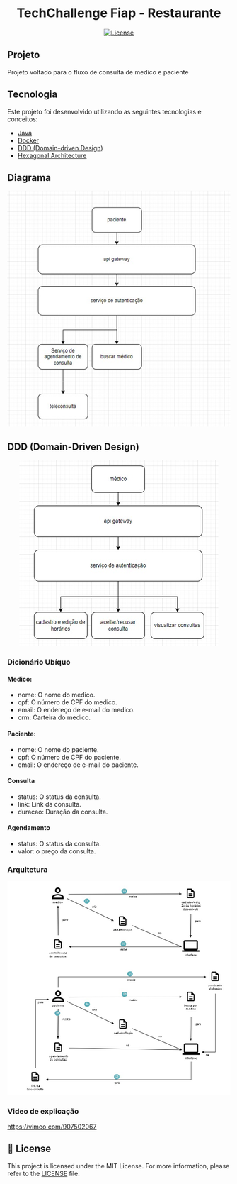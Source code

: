 <h1 align="center">TechChallenge Fiap - Restaurante</h1>

<p align="center">
  <a href="#-license">
    <img alt="License" src="https://img.shields.io/static/v1?label=license&message=MIT&color=ed2945&labelColor=000000">
  </a>
</p>

## Projeto

Projeto voltado para o fluxo de consulta de medico e paciente

## Tecnologia

Este projeto foi desenvolvido utilizando as seguintes tecnologias e conceitos:

- [Java](https://www.java.com/pt-BR/)
- [Docker](https://www.docker.com/)
- [DDD (Domain-driven Design)](https://domainlanguage.com/)
- [Hexagonal Architecture](<https://en.wikipedia.org/wiki/Hexagonal_architecture_(software)>)

## Diagrama
<div align="center">
  <img src="./paciente.jpeg" alt="paciente" />
</div>


## DDD (Domain-Driven Design)

<div align="center">
  <img src="./medico.jpeg" alt="medico" />
</div>

### Dicionário Ubíquo

#### Medico:
- nome: O nome do medico.
- cpf: O número de CPF do medico.
- email: O endereço de e-mail do medico.
- crm: Carteira do medico.

#### Paciente:
- nome: O nome do paciente.
- cpf: O número de CPF do paciente.
- email: O endereço de e-mail do paciente.

#### Consulta
- status: O status da consulta.
- link: Link da consulta.
- duracao: Duração da consulta.

#### Agendamento
- status: O status da consulta.
- valor: o preço da consulta.


### Arquitetura 
<div align="center">
  <img src="./arq.jpeg" alt="Arquitetura" />
</div>

### Video de explicação

https://vimeo.com/907502067

## 📝 License

This project is licensed under the MIT License. For more information, please refer to the [LICENSE](LICENSE.md) file.
